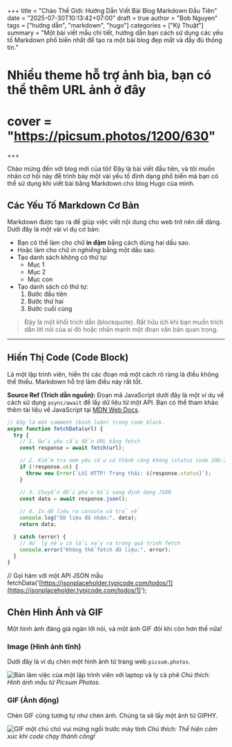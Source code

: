 +++
title = "Chào Thế Giới: Hướng Dẫn Viết Bài Blog Markdown Đầu Tiên"
date = "2025-07-30T10:13:42+07:00"
draft = true 
author = "Bob Nguyen"
tags = ["hướng dẫn", "markdown", "hugo"]
categories = ["Kỹ Thuật"]
summary = "Một bài viết mẫu chi tiết, hướng dẫn bạn cách sử dụng các yếu tố Markdown phổ biến nhất để tạo ra một bài blog đẹp mắt và đầy đủ thông tin."
# Nhiều theme hỗ trợ ảnh bìa, bạn có thể thêm URL ảnh ở đây
# cover = "https://picsum.photos/1200/630" 
+++

Chào mừng đến với blog mới của tôi! Đây là bài viết đầu tiên, và tôi muốn nhân cơ hội này để trình bày một vài yếu tố định dạng phổ biến mà bạn có thể sử dụng khi viết bài bằng Markdown cho blog Hugo của mình.

## Các Yếu Tố Markdown Cơ Bản

Markdown được tạo ra để giúp việc viết nội dung cho web trở nên dễ dàng. Dưới đây là một vài ví dụ cơ bản:

* Bạn có thể làm cho chữ **in đậm** bằng cách dùng hai dấu sao.
* Hoặc làm cho chữ *in nghiêng* bằng một dấu sao.
* Tạo danh sách không có thứ tự:
    * Mục 1
    * Mục 2
    * Mục con
* Tạo danh sách có thứ tự:
    1.  Bước đầu tiên
    2.  Bước thứ hai
    3.  Bước cuối cùng

> Đây là một khối trích dẫn (blockquote). Rất hữu ích khi bạn muốn trích dẫn lời nói của ai đó hoặc nhấn mạnh một đoạn văn bản quan trọng.

---

## Hiển Thị Code (Code Block)

Là một lập trình viên, hiển thị các đoạn mã một cách rõ ràng là điều không thể thiếu. Markdown hỗ trợ làm điều này rất tốt.

**Source Ref (Trích dẫn nguồn):** Đoạn mã JavaScript dưới đây là một ví dụ về cách sử dụng `async/await` để lấy dữ liệu từ một API. Bạn có thể tham khảo thêm tài liệu về JavaScript tại [MDN Web Docs](https://developer.mozilla.org/en-US/docs/Web/JavaScript).

```javascript
// Đây là một comment (bình luận) trong code block.
async function fetchData(url) {
  try {
    // 1. Gửi yêu cầu đến URL bằng fetch
    const response = await fetch(url);

    // 2. Kiểm tra xem yêu cầu có thành công không (status code 200-299)
    if (!response.ok) {
      throw new Error(`Lỗi HTTP! Trạng thái: ${response.status}`);
    }

    // 3. Chuyển đổi phản hồi sang định dạng JSON
    const data = await response.json();
    
    // 4. In dữ liệu ra console và trả về
    console.log("Dữ liệu đã nhận:", data);
    return data;

  } catch (error) {
    // Xử lý nếu có lỗi xảy ra trong quá trình fetch
    console.error("Không thể fetch dữ liệu:", error);
  }
}
```
// Gọi hàm với một API JSON mẫu
fetchData('[https://jsonplaceholder.typicode.com/todos/1](https://jsonplaceholder.typicode.com/todos/1)');

## Chèn Hình Ảnh và GIF

Một hình ảnh đáng giá ngàn lời nói, và một ảnh GIF đôi khi còn hơn thế nữa!

### Image (Hình ảnh tĩnh)

Dưới đây là ví dụ chèn một hình ảnh từ trang web `picsum.photos`.

![Bàn làm việc của một lập trình viên với laptop và ly cà phê](https://picsum.photos/seed/hugo/800/400)
*Chú thích: Hình ảnh mẫu từ Picsum Photos.*

### GIF (Ảnh động)

Chèn GIF cũng tương tự như chèn ảnh. Chúng ta sẽ lấy một ảnh từ GIPHY.

![GIF một chú chó vui mừng ngồi trước máy tính](https://media.giphy.com/media/slOhiKAVFgwr6/giphy.gif)
*Chú thích: Thể hiện cảm xúc khi code chạy thành công!*